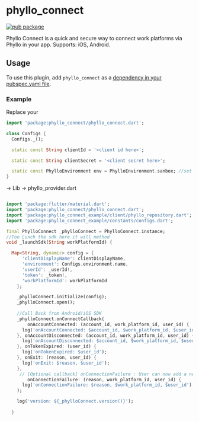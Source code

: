 # phyllo_connect

[![pub package](https://img.shields.io/pub/v/phyllo_connect.svg)](https://pub.dev/packages/phyllo_connect)

Phyllo Connect is a quick and secure way to connect work platforms via Phyllo in your app.
Supports:
iOS, Android.

## Usage

To use this plugin, add `phyllo_connect` as a [dependency in your pubspec.yaml file](https://flutter.dev/platform-plugins/).

### Example

Replace your

```dart
import 'package:phyllo_connect/phyllo_connect.dart';

class Configs {
  Configs._();

  static const String clientId = '<client id here>';

  static const String clientSecret = '<client secret here>';

  static const PhylloEnvironment env = PhylloEnvironment.sanbox; //set phyllo environment
}
```

-> Lib -> phyllo_provider.dart

```dart

import 'package:flutter/material.dart';
import 'package:phyllo_connect/phyllo_connect.dart';
import 'package:phyllo_connect_example/client/phyllo_repository.dart';
import 'package:phyllo_connect_example/constants/configs.dart';

final PhylloConnect _phylloConnect = PhylloConnect.instance;
//Too Lunch the sdk here it will method
void _launchSdk(String workPlatformId) {

  Map<String, dynamic> config = {
      'clientDisplayName': clientDisplayName,
      'environment': Configs.environment.name,
      'userId': _userId!,
      'token': _token!,
      'workPlatformId': workPlatformId
    };

    _phylloConnect.initialize(config);
    _phylloConnect.open();
    
    //Call Back from Android/iOS SDK
    _phylloConnect.onConnectCallback(
        onAccountConnected: (account_id, work_platform_id, user_id) {
      log('onAccountConnected: $account_id, $work_platform_id, $user_id');
    }, onAccountDisconnected: (account_id, work_platform_id, user_id) {
      log('onAccountDisconnected: $account_id, $work_platform_id, $user_id');
    }, onTokenExpired: (user_id) {
      log('onTokenExpired: $user_id');
    }, onExit: (reason, user_id) {
      log('onExit: $reason, $user_id');
    },
     // [Optional callback] onConnectionFailure : User can now add a new callback connectionFailure for tracking the reason of accounts not getting connected.
        onConnectionFailure: (reason, work_platform_id, user_id) {
      log('onConnectionFailure: $reason, $work_platform_id, $user_id');
    );

    log('version: ${_phylloConnect.version()}');
    
  }

```
